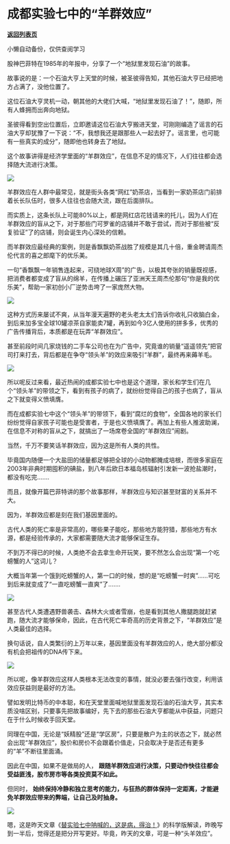 # 成都实验七中的“羊群效应”

[**返回列表页**](/gzh/政事堂2019)

小懒自动备份，仅供查阅学习

  

股神巴菲特在1985年的年报中，分享了一个“地狱里发现石油”的故事。

  

故事说的是：一个石油大亨上天堂的时候，被圣彼得告知，其他石油大亨已经把地方占满了，没他位置了。

  

这位石油大亨灵机一动，朝其他的大佬们大喊，“地狱里发现石油了！”，随即，所有人蜂拥而出奔向地狱。

  

圣彼得看到空出位置后，立即邀请这位石油大亨搬进天堂，可刚刚编造了谣言的石油大亨却犹豫了一下说：“不，我想我还是跟那些人一起去好了。谣言里，也可能有一些真实的成分”，随即他也转身去了地狱。

  

这个故事讲得是经济学里面的“羊群效应”，在信息不足的情况下，人们往往都会选择随大流进行决策。  

  

![](https://mmbiz.qpic.cn/mmbiz_jpg/rxhS23yu8cMPiaCn0a41pGCbLFv5VO065k0drqJtZ7hnVNAYCqK5jgOHkavUL6mLaNxJILvXunO8mM8Jd93bGicw/640?wx_fmt=jpeg)

  

羊群效应在人群中最常见，就是街头各类“网红”奶茶店，当看到一家奶茶店门前排着长长队伍时，很多人往往也会随大流，跟在后面排队。

  

而实质上，这条长队上可能80%以上，都是网红店花钱请来的托儿，因为人们在羊群效应的盲从之下，对于那些门可罗雀的店铺并不敢于尝试，而对于那些被“反复验证”了的店铺，则会诞生内心深处的信赖。

  

而羊群效应最经典的案例，则是香飘飘奶茶战胜了规模是其几十倍，重金聘请周杰伦代言的喜之郎麾下的优乐美。

  

一句“香飘飘一年销售连起来，可绕地球X周”的广告，以极其夸张的销量既视感，把消费者都变成了盲从的绵羊，在传播上碾压了亚洲天王周杰伦那句“你是我的优乐美”，帮助一家初创小厂逆势击垮了一家庞然大物。

  

![](https://mmbiz.qpic.cn/mmbiz_jpg/rxhS23yu8cMPiaCn0a41pGCbLFv5VO065FtAOAWENgKtBPbajFRAiced0mlI6WR9Ec29FCeAH5K5DFeTWVSop74g/640?wx_fmt=jpeg)

  

这种方式历来屡试不爽，从当年漫天遍野的老头老太太们告诉你收礼只收脑白金，到后来加多宝全球10罐凉茶自家能卖7罐，再到如今3亿人使用的拼多多，优秀的广告传播背后，本质都是在玩弄“羊群效应”。

  

甚至前段时间几家烧钱的二手车公司也在为广告中，究竟谁的销量“遥遥领先”把官司打来打去，背后都是在争夺“领头羊”的效应来吸引“羊群”，最终再来薅羊毛。

  

![](https://mmbiz.qpic.cn/mmbiz_jpg/rxhS23yu8cMPiaCn0a41pGCbLFv5VO065cNp8iaibJD85ibK48tKCkVDvlZqEFKiago41rVNicGEQBcheSOMuhTGSa0A/640?wx_fmt=jpeg)

  

所以呢反过来看，最近热闹的成都实验七中也是这个道理，家长和学生们在几个“领头羊”的带领之下，看到有孩子的病了，就纷纷觉得自己的孩子也病了，盲从之下就变得义愤填膺。

  

而在成都实验七中这个“领头羊”的带领下，看到“腐烂的食物”，全国各地的家长们纷纷觉得自家孩子可能也是受害者，于是也义愤填膺了。再加上有些人推波助澜，在信息不对称的盲从之下，就搞出了一场席卷全国的“羊群效应”闹剧。

  

当然，千万不要笑话羊群效应，因为这是所有人类的共性。

  

毕竟国内随便一个大盐田的储量都足够把全球的小动物都腌成培根，而很多家庭在2003年非典时期囤积的碘盐，到八年后欧日本福岛核辐射引发新一波抢盐潮时，都没有吃完.......

  

而且，就像开篇巴菲特讲的那个故事那样，羊群效应与知识甚至财富的关系并不大。

  

因为，羊群效应都是刻在我们基因里面的。

  

古代人类的死亡率是非常高的，哪些果子能吃，那些地方能狩猎，那些地方有水源，都是经验传承的，大家都需要随大流才能够保证生存。

  

不到万不得已的时候，人类绝不会去拿生命开玩笑，要不然怎么会出现“第一个吃螃蟹的人”这词儿？

  

大概当年第一个饿到吃螃蟹的人，第一口的时候，想的是“吃螃蟹一时爽”......可吃到后来就变成了“一直吃螃蟹一直爽”了.......

  

![](https://mmbiz.qpic.cn/mmbiz_png/rxhS23yu8cMPiaCn0a41pGCbLFv5VO065WPSTRSydSdQAtC8dO9g910sp3Cyx3nVMvA4n9iaBNZCsn3aricxmvEUA/640?wx_fmt=png)

  

甚至古代人类遭遇野兽袭击、森林大火或者雪崩，也是看到其他人撒腿跑就赶紧跑，随大流才能够保命，因此，在古代死亡率奇高的历史背景之下，“羊群效应”是人类最佳的选择。

  

换句话说，自人类繁衍的上万年以来，基因里面没有羊群效应的人，绝大部分都没有机会把祖传的DNA传下来。

  

![](https://mmbiz.qpic.cn/mmbiz_jpg/rxhS23yu8cMPiaCn0a41pGCbLFv5VO065TKN4gcNpT1gna0iaBTKeadUXYRjaSS0qcwjhEcZMJAs3K13EkGCaF7A/640?wx_fmt=jpeg)

  

所以呢，像羊群效应这样人类根本无法改变的事情，就没必要去强行改变，利用该效应获益则是最好的方法。

  

譬如发明比特币的中本聪，和在天堂里面喊地狱里面发现石油的石油大亨，其实本质没啥区别，只要事先把故事编好，先下去的那些石油大亨都能从中获益，问题只在于什么时候收手回天堂。

  

同理在中国，无论是“妖精股”还是“学区房”，只要是散户为主的状态之下，就必然会出现“羊群效应”，股价和房价不会跟着价值走，只会取决于是否还有更多的“羊”不断往里面涌。

  

因此在中国，如果不是做局的人， **跟随羊群效应进行决策，只要动作快往往都会受益匪浅，股市房市等各类投资莫不如此。**

  

但同时， **始终保持冷静和独立思考的能力，与狂热的群体保持一定距离，才能避免羊群效应带来的弊端，让自己及时抽身。**

  

![](https://mmbiz.qpic.cn/mmbiz_png/rxhS23yu8cOa3WzSVyzFr2zqIic5SRr9nkeZJ7icZsu1JBsCHVc0zj7vpfwiao9gK9rubXEIS92WwwPib1e6ISZP7g/640?wx_fmt=png)

  

嗯，这是昨天文章《[替实验七中呐喊的，这是病，得治！](http://mp.weixin.qq.com/s?__biz=MzAwMzU1ODAwOQ==&mid=2650330670&idx=1&sn=3d974053b78e4f85f22d01ec64cf1fb6&chksm=83352938b442a02e26ffd81bd683bf43a2994450eba750ea8318fbe8cd9f5d545d2f7d3e047d&scene=21#wechat_redirect)》的科学版解读，昨晚写到一半后，觉得还是把分开写更好。毕竟，昨天的文章，可是一种“头羊效应”。


